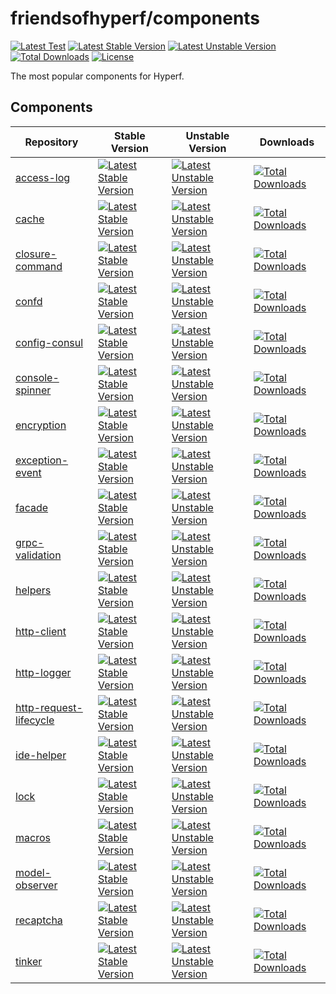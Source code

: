# friendsofhyperf/components

[![Latest Test](https://github.com/friendsofhyperf/components/workflows/tests/badge.svg)](https://github.com/friendsofhyperf/components/actions)
[![Latest Stable Version](https://poser.pugx.org/friendsofhyperf/components/v/stable.svg)](https://packagist.org/packages/friendsofhyperf/components)
[![Latest Unstable Version](https://poser.pugx.org/friendsofhyperf/components/v/unstable.svg)](https://packagist.org/packages/friendsofhyperf/components)
[![Total Downloads](https://img.shields.io/packagist/dt/friendsofhyperf/components)](https://packagist.org/packages/friendsofhyperf/components)
[![License](https://img.shields.io/packagist/l/friendsofhyperf/components)](https://github.com/friendsofhyperf/components)

The most popular components for Hyperf.

## Components

|Repository|Stable Version|Unstable Version|Downloads|
|--|--|--|--|
|[access-log](https://github.com/friendsofhyperf/access-log)|[![Latest Stable Version](https://poser.pugx.org/friendsofhyperf/access-log/v/stable.svg)](https://packagist.org/packages/friendsofhyperf/access-log)|[![Latest Unstable Version](https://poser.pugx.org/friendsofhyperf/components/v/unstable.svg)](https://packagist.org/packages/friendsofhyperf/access-log)|[![Total Downloads](https://img.shields.io/packagist/dt/friendsofhyperf/access-log)](https://packagist.org/packages/friendsofhyperf/access-log)|
|[cache](https://github.com/friendsofhyperf/cache)|[![Latest Stable Version](https://poser.pugx.org/friendsofhyperf/cache/v/stable.svg)](https://packagist.org/packages/friendsofhyperf/cache)|[![Latest Unstable Version](https://poser.pugx.org/friendsofhyperf/components/v/unstable.svg)](https://packagist.org/packages/friendsofhyperf/cache)|[![Total Downloads](https://img.shields.io/packagist/dt/friendsofhyperf/cache)](https://packagist.org/packages/friendsofhyperf/cache)|
|[closure-command](https://github.com/friendsofhyperf/closure-command)|[![Latest Stable Version](https://poser.pugx.org/friendsofhyperf/closure-command/v/stable.svg)](https://packagist.org/packages/friendsofhyperf/closure-command)|[![Latest Unstable Version](https://poser.pugx.org/friendsofhyperf/components/v/unstable.svg)](https://packagist.org/packages/friendsofhyperf/closure-command)|[![Total Downloads](https://img.shields.io/packagist/dt/friendsofhyperf/closure-command)](https://packagist.org/packages/friendsofhyperf/closure-command)|
|[confd](https://github.com/friendsofhyperf/confd)|[![Latest Stable Version](https://poser.pugx.org/friendsofhyperf/confd/v/stable.svg)](https://packagist.org/packages/friendsofhyperf/confd)|[![Latest Unstable Version](https://poser.pugx.org/friendsofhyperf/components/v/unstable.svg)](https://packagist.org/packages/friendsofhyperf/confd)|[![Total Downloads](https://img.shields.io/packagist/dt/friendsofhyperf/confd)](https://packagist.org/packages/friendsofhyperf/confd)|
|[config-consul](https://github.com/friendsofhyperf/config-consul)|[![Latest Stable Version](https://poser.pugx.org/friendsofhyperf/config-consul/v/stable.svg)](https://packagist.org/packages/friendsofhyperf/config-consul)|[![Latest Unstable Version](https://poser.pugx.org/friendsofhyperf/components/v/unstable.svg)](https://packagist.org/packages/friendsofhyperf/config-consul)|[![Total Downloads](https://img.shields.io/packagist/dt/friendsofhyperf/config-consul)](https://packagist.org/packages/friendsofhyperf/config-consul)|
|[console-spinner](https://github.com/friendsofhyperf/console-spinner)|[![Latest Stable Version](https://poser.pugx.org/friendsofhyperf/console-spinner/v/stable.svg)](https://packagist.org/packages/friendsofhyperf/console-spinner)|[![Latest Unstable Version](https://poser.pugx.org/friendsofhyperf/components/v/unstable.svg)](https://packagist.org/packages/friendsofhyperf/console-spinner)|[![Total Downloads](https://img.shields.io/packagist/dt/friendsofhyperf/console-spinner)](https://packagist.org/packages/friendsofhyperf/console-spinner)|
|[encryption](https://github.com/friendsofhyperf/encryption)|[![Latest Stable Version](https://poser.pugx.org/friendsofhyperf/encryption/v/stable.svg)](https://packagist.org/packages/friendsofhyperf/encryption)|[![Latest Unstable Version](https://poser.pugx.org/friendsofhyperf/components/v/unstable.svg)](https://packagist.org/packages/friendsofhyperf/encryption)|[![Total Downloads](https://img.shields.io/packagist/dt/friendsofhyperf/encryption)](https://packagist.org/packages/friendsofhyperf/encryption)|
|[exception-event](https://github.com/friendsofhyperf/exception-event)|[![Latest Stable Version](https://poser.pugx.org/friendsofhyperf/exception-event/v/stable.svg)](https://packagist.org/packages/friendsofhyperf/exception-event)|[![Latest Unstable Version](https://poser.pugx.org/friendsofhyperf/components/v/unstable.svg)](https://packagist.org/packages/friendsofhyperf/exception-event)|[![Total Downloads](https://img.shields.io/packagist/dt/friendsofhyperf/exception-event)](https://packagist.org/packages/friendsofhyperf/exception-event)|
|[facade](https://github.com/friendsofhyperf/facade)|[![Latest Stable Version](https://poser.pugx.org/friendsofhyperf/facade/v/stable.svg)](https://packagist.org/packages/friendsofhyperf/facade)|[![Latest Unstable Version](https://poser.pugx.org/friendsofhyperf/components/v/unstable.svg)](https://packagist.org/packages/friendsofhyperf/facade)|[![Total Downloads](https://img.shields.io/packagist/dt/friendsofhyperf/facade)](https://packagist.org/packages/friendsofhyperf/facade)|
|[grpc-validation](https://github.com/friendsofhyperf/grpc-validation)|[![Latest Stable Version](https://poser.pugx.org/friendsofhyperf/grpc-validation/v/stable.svg)](https://packagist.org/packages/friendsofhyperf/grpc-validation)|[![Latest Unstable Version](https://poser.pugx.org/friendsofhyperf/components/v/unstable.svg)](https://packagist.org/packages/friendsofhyperf/grpc-validation)|[![Total Downloads](https://img.shields.io/packagist/dt/friendsofhyperf/grpc-validation)](https://packagist.org/packages/friendsofhyperf/grpc-validation)|
|[helpers](https://github.com/friendsofhyperf/helpers)|[![Latest Stable Version](https://poser.pugx.org/friendsofhyperf/helpers/v/stable.svg)](https://packagist.org/packages/friendsofhyperf/helpers)|[![Latest Unstable Version](https://poser.pugx.org/friendsofhyperf/components/v/unstable.svg)](https://packagist.org/packages/friendsofhyperf/helpers)|[![Total Downloads](https://img.shields.io/packagist/dt/friendsofhyperf/helpers)](https://packagist.org/packages/friendsofhyperf/helpers)|
|[http-client](https://github.com/friendsofhyperf/http-client)|[![Latest Stable Version](https://poser.pugx.org/friendsofhyperf/http-client/v/stable.svg)](https://packagist.org/packages/friendsofhyperf/http-client)|[![Latest Unstable Version](https://poser.pugx.org/friendsofhyperf/components/v/unstable.svg)](https://packagist.org/packages/friendsofhyperf/http-client)|[![Total Downloads](https://img.shields.io/packagist/dt/friendsofhyperf/http-client)](https://packagist.org/packages/friendsofhyperf/http-client)|
|[http-logger](https://github.com/friendsofhyperf/http-logger)|[![Latest Stable Version](https://poser.pugx.org/friendsofhyperf/http-logger/v/stable.svg)](https://packagist.org/packages/friendsofhyperf/http-logger)|[![Latest Unstable Version](https://poser.pugx.org/friendsofhyperf/components/v/unstable.svg)](https://packagist.org/packages/friendsofhyperf/http-logger)|[![Total Downloads](https://img.shields.io/packagist/dt/friendsofhyperf/http-logger)](https://packagist.org/packages/friendsofhyperf/http-logger)|
|[http-request-lifecycle](https://github.com/friendsofhyperf/http-request-lifecycle)|[![Latest Stable Version](https://poser.pugx.org/friendsofhyperf/http-request-lifecycle/v/stable.svg)](https://packagist.org/packages/friendsofhyperf/http-request-lifecycle)|[![Latest Unstable Version](https://poser.pugx.org/friendsofhyperf/components/v/unstable.svg)](https://packagist.org/packages/friendsofhyperf/http-request-lifecycle)|[![Total Downloads](https://img.shields.io/packagist/dt/friendsofhyperf/http-request-lifecycle)](https://packagist.org/packages/friendsofhyperf/http-request-lifecycle)|
|[ide-helper](https://github.com/friendsofhyperf/ide-helper)|[![Latest Stable Version](https://poser.pugx.org/friendsofhyperf/ide-helper/v/stable.svg)](https://packagist.org/packages/friendsofhyperf/ide-helper)|[![Latest Unstable Version](https://poser.pugx.org/friendsofhyperf/components/v/unstable.svg)](https://packagist.org/packages/friendsofhyperf/ide-helper)|[![Total Downloads](https://img.shields.io/packagist/dt/friendsofhyperf/ide-helper)](https://packagist.org/packages/friendsofhyperf/ide-helper)|
|[lock](https://github.com/friendsofhyperf/lock)|[![Latest Stable Version](https://poser.pugx.org/friendsofhyperf/lock/v/stable.svg)](https://packagist.org/packages/friendsofhyperf/lock)|[![Latest Unstable Version](https://poser.pugx.org/friendsofhyperf/components/v/unstable.svg)](https://packagist.org/packages/friendsofhyperf/lock)|[![Total Downloads](https://img.shields.io/packagist/dt/friendsofhyperf/lock)](https://packagist.org/packages/friendsofhyperf/lock)|
|[macros](https://github.com/friendsofhyperf/macros)|[![Latest Stable Version](https://poser.pugx.org/friendsofhyperf/macros/v/stable.svg)](https://packagist.org/packages/friendsofhyperf/macros)|[![Latest Unstable Version](https://poser.pugx.org/friendsofhyperf/components/v/unstable.svg)](https://packagist.org/packages/friendsofhyperf/macros)|[![Total Downloads](https://img.shields.io/packagist/dt/friendsofhyperf/macros)](https://packagist.org/packages/friendsofhyperf/macros)|
|[model-observer](https://github.com/friendsofhyperf/model-observer)|[![Latest Stable Version](https://poser.pugx.org/friendsofhyperf/model-observer/v/stable.svg)](https://packagist.org/packages/friendsofhyperf/model-observer)|[![Latest Unstable Version](https://poser.pugx.org/friendsofhyperf/components/v/unstable.svg)](https://packagist.org/packages/friendsofhyperf/model-observer)|[![Total Downloads](https://img.shields.io/packagist/dt/friendsofhyperf/model-observer)](https://packagist.org/packages/friendsofhyperf/model-observer)|
|[recaptcha](https://github.com/friendsofhyperf/recaptcha)|[![Latest Stable Version](https://poser.pugx.org/friendsofhyperf/recaptcha/v/stable.svg)](https://packagist.org/packages/friendsofhyperf/recaptcha)|[![Latest Unstable Version](https://poser.pugx.org/friendsofhyperf/components/v/unstable.svg)](https://packagist.org/packages/friendsofhyperf/recaptcha)|[![Total Downloads](https://img.shields.io/packagist/dt/friendsofhyperf/recaptcha)](https://packagist.org/packages/friendsofhyperf/recaptcha)|
|[tinker](https://github.com/friendsofhyperf/tinker)|[![Latest Stable Version](https://poser.pugx.org/friendsofhyperf/tinker/v/stable.svg)](https://packagist.org/packages/friendsofhyperf/tinker)|[![Latest Unstable Version](https://poser.pugx.org/friendsofhyperf/components/v/unstable.svg)](https://packagist.org/packages/friendsofhyperf/tinker)|[![Total Downloads](https://img.shields.io/packagist/dt/friendsofhyperf/tinker)](https://packagist.org/packages/friendsofhyperf/tinker)|
